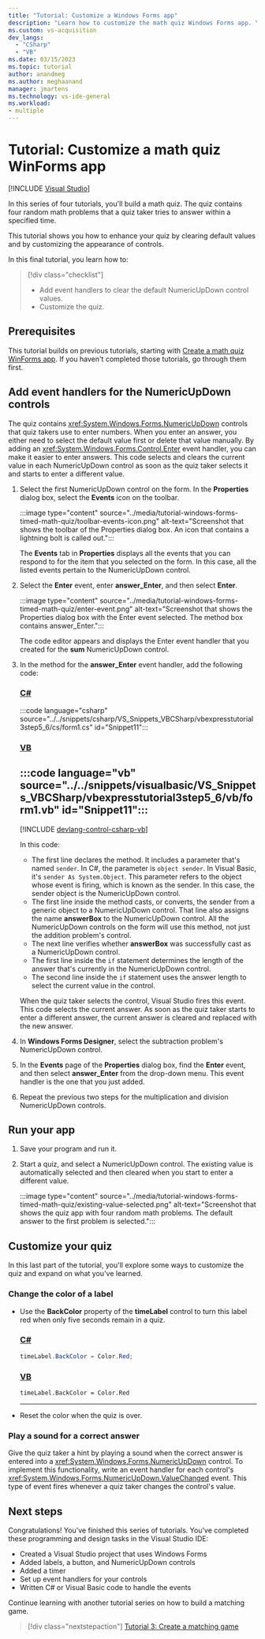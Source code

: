 ```yaml
---
title: "Tutorial: Customize a Windows Forms app"
description: "Learn how to customize the math quiz Windows Forms app. You'll also use the Visual Studio IDE to add event handlers to clear answer values."
ms.custom: vs-acquisition
dev_langs:
  - "CSharp"
  - "VB"
ms.date: 03/15/2023
ms.topic: tutorial
author: anandmeg
ms.author: meghaanand
manager: jmartens
ms.technology: vs-ide-general
ms.workload:
- multiple
---
```

# Tutorial: Customize a math quiz WinForms app

 [!INCLUDE [Visual Studio](~/includes/applies-to-version/vs-windows-only.md)]

In this series of four tutorials, you'll build a math quiz. The quiz contains four random math problems that a quiz taker tries to answer within a specified time.

This tutorial shows you how to enhance your quiz by clearing default values and by customizing the appearance of controls.

In this final tutorial, you learn how to:

> [!div class="checklist"]
> - Add event handlers to clear the default NumericUpDown control values.
> - Customize the quiz.

## Prerequisites

This tutorial builds on previous tutorials, starting with [Create a math quiz WinForms app](tutorial-windows-forms-math-quiz-create-project-add-controls.md). If you haven't completed those tutorials, go through them first.

## Add event handlers for the NumericUpDown controls

The quiz contains <xref:System.Windows.Forms.NumericUpDown> controls that quiz takers use to enter numbers. When you enter an answer, you either need to select the default value first or delete that value manually. By adding an <xref:System.Windows.Forms.Control.Enter> event handler, you can make it easier to enter answers. This code selects and clears the current value in each NumericUpDown control as soon as the quiz taker selects it and starts to enter a different value.

1. Select the first NumericUpDown control on the form. In the **Properties** dialog box, select the **Events** icon on the toolbar.

   :::image type="content" source="../media/tutorial-windows-forms-timed-math-quiz/toolbar-events-icon.png" alt-text="Screenshot that shows the toolbar of the Properties dialog box. An icon that contains a lightning bolt is called out.":::

   The **Events** tab in **Properties** displays all the events that you can respond to for the item that you selected on the form. In this case, all the listed events pertain to the NumericUpDown control.

1. Select the **Enter** event, enter **answer_Enter**, and then select **Enter**.

   :::image type="content" source="../media/tutorial-windows-forms-timed-math-quiz/enter-event.png" alt-text="Screenshot that shows the Properties dialog box with the Enter event selected. The method box contains answer_Enter.":::

   The code editor appears and displays the Enter event handler that you created for the **sum** NumericUpDown control.

1. In the method for the **answer_Enter** event handler, add the following code:

   ### [C#](#tab/csharp)
   :::code language="csharp" source="../../snippets/csharp/VS_Snippets_VBCSharp/vbexpresstutorial3step5_6/cs/form1.cs" id="Snippet11":::

   ### [VB](#tab/vb)
   :::code language="vb" source="../../snippets/visualbasic/VS_Snippets_VBCSharp/vbexpresstutorial3step5_6/vb/form1.vb" id="Snippet11":::
   ---

   [!INCLUDE [devlang-control-csharp-vb](../includes/devlang-control-csharp-vb.md)]

   In this code:

   - The first line declares the method. It includes a parameter that's named `sender`. In C#, the parameter is `object sender`. In Visual Basic, it's `sender As System.Object`. This parameter refers to the object whose event is firing, which is known as the sender. In this case, the sender object is the NumericUpDown control. 
   - The first line inside the method casts, or converts, the sender from a generic object to a NumericUpDown control. That line also assigns the name **answerBox** to the NumericUpDown control. All the NumericUpDown controls on the form will use this method, not just the addition problem's control.
   - The next line verifies whether **answerBox** was successfully cast as a NumericUpDown control.
   - The first line inside the `if` statement determines the length of the answer that's currently in the NumericUpDown control.
   - The second line inside the `if` statement uses the answer length to select the current value in the control.

   When the quiz taker selects the control, Visual Studio fires this event. This code selects the current answer. As soon as the quiz taker starts to enter a different answer, the current answer is cleared and replaced with the new answer.

1. In **Windows Forms Designer**, select the subtraction problem's NumericUpDown control.

1. In the **Events** page of the **Properties** dialog box, find the **Enter** event, and then select **answer_Enter** from the drop-down menu. This event handler is the one that you just added.

1. Repeat the previous two steps for the multiplication and division NumericUpDown controls.

## Run your app

1. Save your program and run it.

1. Start a quiz, and select a NumericUpDown control. The existing value is automatically selected and then cleared when you start to enter a different value.

   :::image type="content" source="../media/tutorial-windows-forms-timed-math-quiz/existing-value-selected.png" alt-text="Screenshot that shows the quiz app with four random math problems. The default answer to the first problem is selected.":::

## Customize your quiz

In this last part of the tutorial, you'll explore some ways to customize the quiz and expand on what you've learned.

### Change the color of a label

- Use the **BackColor** property of the **timeLabel** control to turn this label red when only five seconds remain in a quiz.

  ### [C#](#tab/csharp)
  ```csharp
  timeLabel.BackColor = Color.Red;
  ```

  ### [VB](#tab/vb)
  ```vb
  timeLabel.BackColor = Color.Red
  ```
  ---

- Reset the color when the quiz is over.

### Play a sound for a correct answer

Give the quiz taker a hint by playing a sound when the correct answer is entered into a <xref:System.Windows.Forms.NumericUpDown> control. To implement this functionality, write an event handler for each control's <xref:System.Windows.Forms.NumericUpDown.ValueChanged> event. This type of event fires whenever a quiz taker changes the control's value.

## Next steps

Congratulations! You've finished this series of tutorials. You've completed these programming and design tasks in the Visual Studio IDE:

- Created a Visual Studio project that uses Windows Forms
- Added labels, a button, and NumericUpDown controls
- Added a timer
- Set up event handlers for your controls
- Written C# or Visual Basic code to handle the events

Continue learning with another tutorial series on how to build a matching game.
> [!div class="nextstepaction"]
> [Tutorial 3: Create a matching game](tutorial-windows-forms-create-match-game.md)